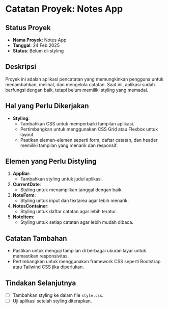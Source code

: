 # Catatan Proyek: Notes App

## Status Proyek
- **Nama Proyek**: Notes App
- **Tanggal**: 24 Feb 2025
- **Status**: Belum di-styling

## Deskripsi
Proyek ini adalah aplikasi pencatatan yang memungkinkan pengguna untuk menambahkan, melihat, dan mengelola catatan. Saat ini, aplikasi sudah berfungsi dengan baik, tetapi belum memiliki styling yang memadai.

## Hal yang Perlu Dikerjakan
- **Styling**: 
  - Tambahkan CSS untuk memperbaiki tampilan aplikasi.
  - Pertimbangkan untuk menggunakan CSS Grid atau Flexbox untuk layout.
  - Pastikan elemen-elemen seperti form, daftar catatan, dan header memiliki tampilan yang menarik dan responsif.

## Elemen yang Perlu Distyling
1. **AppBar**: 
   - Tambahkan styling untuk judul aplikasi.
2. **CurrentDate**: 
   - Styling untuk menampilkan tanggal dengan baik.
3. **NoteForm**: 
   - Styling untuk input dan textarea agar lebih menarik.
4. **NotesContainer**: 
   - Styling untuk daftar catatan agar lebih teratur.
5. **NoteItem**: 
   - Styling untuk setiap catatan agar lebih mudah dibaca.

## Catatan Tambahan
- Pastikan untuk menguji tampilan di berbagai ukuran layar untuk memastikan responsivitas.
- Pertimbangkan untuk menggunakan framework CSS seperti Bootstrap atau Tailwind CSS jika diperlukan.

## Tindakan Selanjutnya
- [ ] Tambahkan styling ke dalam file `style.css`.
- [ ] Uji aplikasi setelah styling diterapkan.
